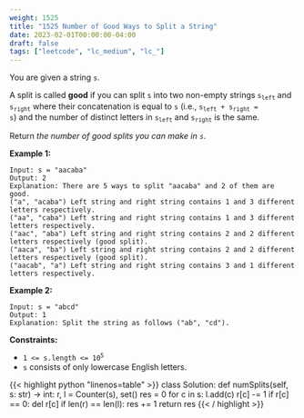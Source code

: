 ```yaml
---
weight: 1525
title: "1525 Number of Good Ways to Split a String"
date: 2023-02-01T00:00:00-04:00
draft: false
tags: ["leetcode", "lc_medium", "lc_"]
---
```


You are given a string `s`.

A split is called **good** if you can split `s` into two non-empty strings <code>s<sub>left</sub></code> and <code>s<sub>right</sub></code> where their concatenation is equal to `s` (i.e., <code>s<sub>left</sub> + s<sub>right</sub> = s</code>) and the number of distinct letters in <code>s<sub>left</sub></code> and <code>s<sub>right</sub></code> is the same.

Return *the number of good splits you can make in `s`*.

**Example 1:**
```
Input: s = "aacaba"
Output: 2
Explanation: There are 5 ways to split "aacaba" and 2 of them are good. 
("a", "acaba") Left string and right string contains 1 and 3 different letters respectively.
("aa", "caba") Left string and right string contains 1 and 3 different letters respectively.
("aac", "aba") Left string and right string contains 2 and 2 different letters respectively (good split).
("aaca", "ba") Left string and right string contains 2 and 2 different letters respectively (good split).
("aacab", "a") Left string and right string contains 3 and 1 different letters respectively.
```
**Example 2:**
```
Input: s = "abcd"
Output: 1
Explanation: Split the string as follows ("ab", "cd").
```

**Constraints:**
- <code>1 <= s.length <= 10<sup>5</sup></code>
- `s` consists of only lowercase English letters.

<div class="tabs"></div>
<div class="tab-content">
<div id="python" class="lang">
{{< highlight python "linenos=table" >}}
class Solution:
    def numSplits(self, s: str) -> int:
        r, l = Counter(s), set()
        res = 0
        for c in s:
            l.add(c)
            r[c] -= 1
            if r[c] == 0:
                del r[c]
            if len(r) == len(l):
                res += 1
        return res
{{< / highlight >}}
</div>
</div>

